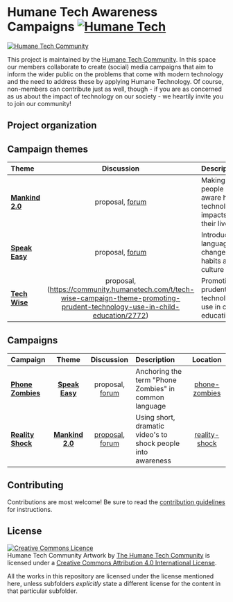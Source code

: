 # Humane Tech Awareness Campaigns [![Humane Tech](https://raw.githubusercontent.com/engagingspaces/awesome-humane-tech/master/humane-tech-badge.svg?sanitize=true)](https://github.com/engagingspaces/awesome-humane-tech)

[![Humane Tech Community](https://raw.githubusercontent.com/humanetech-community/humanetech-community-artwork/master/community-artwork/logos/humanetech-community-logo.svg?sanitize=true)](https://humanetech.community)

This project is maintained by the [Humane Tech Community](https://community.humanetech.com). In this space our members collaborate to create (social) media campaigns that aim to inform the wider public on the problems that come with modern technology and the need to address these by applying Humane Technology. Of course, non-members can contribute just as well, though - if you are as concerned as us about the impact of technology on our society - we heartily invite you to join our community!

## Project organization

## Campaign themes

| Theme | Discussion | Description | Location |
| :--- | :---: | :--- | :---: |
| [**Mankind 2.0**](themes/mankind-2.0/README.md) | proposal, [forum](https://community.humanetech.com/t/humanity-2-0-campaign-theme-making-people-aware-how-technology-impacts-their-lives/2785) | Making people aware how technology impacts their lives | [mankind-2.0](themes/mankind-2.0) |
| [**Speak Easy**](themes/speak-easy/README.md) | proposal, [forum](https://community.humanetech.com/t/speak-easy-campaign-theme-introducing-language-to-change-habits-and-culture/2786) | Introducing language to change habits and culture | [mankind-2.0](themes/speak-easy) |
| [**Tech Wise**](themes/tech-wise/README.md) | proposal, (https://community.humanetech.com/t/tech-wise-campaign-theme-promoting-prudent-technology-use-in-child-education/2772) | Promoting prudent technology use in child education | [tech-wise](themes/tech-wise) |

## Campaigns

| Campaign | Theme | Discussion | Description | Location |
| :--- | :---: | :---: | :--- | :---: |
| [**Phone Zombies**](campaigns/phone-zombies/README.md) | [**Speak Easy**](themes/speak-easy/README.md) | proposal, [forum](https://community.humanetech.com/t/phone-zombies-campaign-anchoring-the-term-phone-zombies-in-common-language/2710) | Anchoring the term "Phone Zombies" in common language | [phone-zombies](campaigns/phone-zombies) |
| [**Reality Shock**](campaigns/reality-shock/README.md) | [**Mankind 2.0**](themes/mankind-2.0/README.md) | [proposal](https://github.com/humanetech-community/humanetech-community-awareness/issues/7), [forum](https://community.humanetech.com/t/reality-shock-campaign-producing-short-dramatic-videos-to-raise-awareness/2767) | Using short, dramatic video's to shock people into awareness | [reality-shock](campaigns/reality-shock) |


## Contributing

Contributions are most welcome! Be sure to read the [contribution guidelines](contributing.md) for instructions.

## License

<a rel="license" href="http://creativecommons.org/licenses/by/4.0/"><img alt="Creative Commons Licence" style="border-width:0" src="https://i.creativecommons.org/l/by/4.0/88x31.png" /></a><br /><span xmlns:dct="http://purl.org/dc/terms/" property="dct:title">Humane Tech Community Artwork</span> by <a xmlns:cc="http://creativecommons.org/ns#" href="https://humanetech.community" property="cc:attributionName" rel="cc:attributionURL">The Humane Tech Community</a> is licensed under a <a rel="license" href="http://creativecommons.org/licenses/by/4.0/">Creative Commons Attribution 4.0 International License</a>.

All the works in this repository are licensed under the license mentioned here, unless subfolders _explicitly_ state a different license for the content in that particular subfolder.
